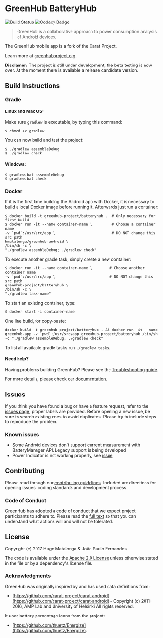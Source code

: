 # GreenHub BatteryHub

[![Build Status](https://travis-ci.org/greenhub-project/batteryhub.svg?branch=master)](https://travis-ci.org/greenhub-project/batteryhub)
[![Codacy Badge](https://api.codacy.com/project/badge/Grade/c87e12f6973248e3bf66f2d34185bdf8)](https://www.codacy.com/app/hmatalonga/batteryhub?utm_source=github.com&amp;utm_medium=referral&amp;utm_content=greenhub-project/batteryhub&amp;utm_campaign=Badge_Grade)

> GreenHub is a collaborative approach to power consumption analysis of Android devices.

The GreenHub mobile app is a fork of the Carat Project.

Learn more at [greenhubproject.org](https://greenhubproject.org).

**Disclamer:** The project is still under development, the beta testing is now over. At the moment there is available a release candidate version.

## Build Instructions

### Gradle

#### Linux and Mac OS:

Make sure `gradlew` is executable, by typing this command:
```shell
$ chmod +x gradlew
```

You can now build and test the project:
```shell
$ ./gradlew assembleDebug
$ ./gradlew check
```

#### Windows:

```shell
$ gradlew.bat assembleDebug
$ gradlew.bat check
```


### Docker

If it is the first time building the Android app with Docker, it is necessary to build a local Docker image before running it. Afterwards just run a container:
```shell
$ docker build -t greenhub-project/batteryhub .  # Only necessary for first build
$ docker run -it --name container-name \         # Choose a container name
-v `pwd`:/usr/src/app \                          # DO NOT change this src path
hmatalonga/greenhub-android \
/bin/sh -c \
"./gradlew assembleDebug; ./gradlew check"
```

To execute another gradle task, simply create a new container:
```shell
$ docker run -it --name container-name \        # Choose another container name
-v `pwd`:/usr/src/app \                         # DO NOT change this src path
greenhub-project/batteryhub \
/bin/sh -c \
"./gradlew task-name"
```

To start an existing container, type:
```shell
$ docker start -i container-name
```

One line build, for copy-paste:
```shell
docker build -t greenhub-project/batteryhub . && docker run -it --name greenhub-app -v `pwd`:/usr/src/app greenhub-project/batteryhub /bin/sh -c "./gradlew assembleDebug; ./gradlew check"
```

To list all available gradle tasks run `./gradlew tasks`.

#### Need help?

Having problems building GreenHub? Please see the [Troubleshooting guide](https://github.com/greenhub-project/batteryhub/wiki/Troubleshooting).

For more details, please check our [documentation](https://docs.greenhubproject.org).

## Issues

If you think you have found a bug or have a feature request, refer to the [issues page](https://github.com/greenhub-project/batteryhub/issues), proper labels are provided.
Before opening a new issue, be sure to search existing ones to avoid duplicates. Please try to include steps to reproduce the problem.

### Known issues

- Some Android devices don't support current measurement with BatteryManager API. Legacy support is being developed
- Power Indicator is not working properly, see [issue](https://github.com/greenhub-project/batteryhub/issues/40)

## Contributing

Please read through our [contributing guidelines](CONTRIBUTING.md). Included are directions for opening issues, coding standards and development process.

### Code of Conduct

GreenHub has adopted a code of conduct that we expect project participants to adhere to.
Please read the [full text](CODE_OF_CONDUCT.md) so that you can understand what actions will and will not be tolerated.

## License

Copyright (c) 2017 Hugo Matalonga & João Paulo Fernandes.

The code is available under the [Apache 2.0 License](https://opensource.org/licenses/Apache-2.0) unless otherwise stated in the file or by a dependency's license file.

### Acknowledgments

GreenHub was originally inspired by and has used data definitions from:

- [https://github.com/carat-project/carat-android](https://github.com/carat-project/carat-android) - Copyright (c) 2011-2016, AMP Lab and University
of Helsinki All rights reserved.

It uses battery percentage icons from the project:

- [https://github.com/thuetz/Energize](https://github.com/thuetz/Energize).

